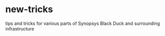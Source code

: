# new-tricks
tips and tricks for various parts of Synopsys Black Duck and surrounding infrastructure
